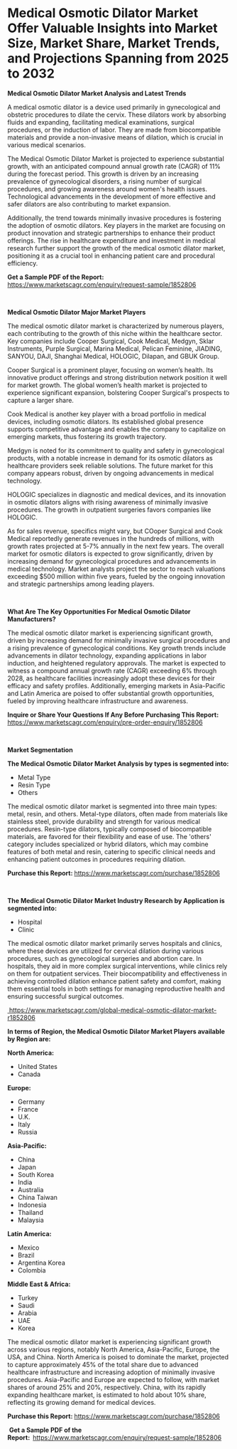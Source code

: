 <p><h1>Medical Osmotic Dilator Market Offer Valuable Insights into Market Size, Market Share, Market Trends, and Projections Spanning from 2025 to 2032</h1></p><p><strong>Medical Osmotic Dilator Market Analysis and Latest Trends</strong></p>
<p><p>A medical osmotic dilator is a device used primarily in gynecological and obstetric procedures to dilate the cervix. These dilators work by absorbing fluids and expanding, facilitating medical examinations, surgical procedures, or the induction of labor. They are made from biocompatible materials and provide a non-invasive means of dilation, which is crucial in various medical scenarios.</p><p>The Medical Osmotic Dilator Market is projected to experience substantial growth, with an anticipated compound annual growth rate (CAGR) of 11% during the forecast period. This growth is driven by an increasing prevalence of gynecological disorders, a rising number of surgical procedures, and growing awareness around women's health issues. Technological advancements in the development of more effective and safer dilators are also contributing to market expansion. </p><p>Additionally, the trend towards minimally invasive procedures is fostering the adoption of osmotic dilators. Key players in the market are focusing on product innovation and strategic partnerships to enhance their product offerings. The rise in healthcare expenditure and investment in medical research further support the growth of the medical osmotic dilator market, positioning it as a crucial tool in enhancing patient care and procedural efficiency.</p></p>
<p><strong>Get a Sample PDF of the Report:&nbsp;</strong> <a href="https://www.marketscagr.com/enquiry/request-sample/1852806?utm_campaign=2653&utm_medium=2&utm_source=Github&utm_content=ia&utm_term=14042025&utm_id=medical-osmotic-dilator">https://www.marketscagr.com/enquiry/request-sample/1852806</a></p>
<p>&nbsp;</p>
<p><strong>Medical Osmotic Dilator Major Market Players</strong></p>
<p><p>The medical osmotic dilator market is characterized by numerous players, each contributing to the growth of this niche within the healthcare sector. Key companies include Cooper Surgical, Cook Medical, Medgyn, Sklar Instruments, Purple Surgical, Marina Medical, Pelican Feminine, JIADING, SANYOU, DAJI, Shanghai Medical, HOLOGIC, Dilapan, and GBUK Group. </p><p>Cooper Surgical is a prominent player, focusing on women’s health. Its innovative product offerings and strong distribution network position it well for market growth. The global women’s health market is projected to experience significant expansion, bolstering Cooper Surgical's prospects to capture a larger share.</p><p>Cook Medical is another key player with a broad portfolio in medical devices, including osmotic dilators. Its established global presence supports competitive advantage and enables the company to capitalize on emerging markets, thus fostering its growth trajectory.</p><p>Medgyn is noted for its commitment to quality and safety in gynecological products, with a notable increase in demand for its osmotic dilators as healthcare providers seek reliable solutions. The future market for this company appears robust, driven by ongoing advancements in medical technology.</p><p>HOLOGIC specializes in diagnostic and medical devices, and its innovation in osmotic dilators aligns with rising awareness of minimally invasive procedures. The growth in outpatient surgeries favors companies like HOLOGIC.</p><p>As for sales revenue, specifics might vary, but COoper Surgical and Cook Medical reportedly generate revenues in the hundreds of millions, with growth rates projected at 5-7% annually in the next few years. The overall market for osmotic dilators is expected to grow significantly, driven by increasing demand for gynecological procedures and advancements in medical technology. Market analysts project the sector to reach valuations exceeding $500 million within five years, fueled by the ongoing innovation and strategic partnerships among leading players.</p></p>
<p>&nbsp;</p>
<p><strong>What Are The Key Opportunities For Medical Osmotic Dilator Manufacturers?</strong></p>
<p><p>The medical osmotic dilator market is experiencing significant growth, driven by increasing demand for minimally invasive surgical procedures and a rising prevalence of gynecological conditions. Key growth trends include advancements in dilator technology, expanding applications in labor induction, and heightened regulatory approvals. The market is expected to witness a compound annual growth rate (CAGR) exceeding 6% through 2028, as healthcare facilities increasingly adopt these devices for their efficacy and safety profiles. Additionally, emerging markets in Asia-Pacific and Latin America are poised to offer substantial growth opportunities, fueled by improving healthcare infrastructure and awareness.</p></p>
<p><strong>Inquire or Share Your Questions If Any Before Purchasing This Report:</strong> <a href="https://www.marketscagr.com/enquiry/pre-order-enquiry/1852806?utm_campaign=2653&utm_medium=2&utm_source=Github&utm_content=ia&utm_term=14042025&utm_id=medical-osmotic-dilator">https://www.marketscagr.com/enquiry/pre-order-enquiry/1852806</a></p>
<p>&nbsp;</p>
<p><strong>Market Segmentation</strong></p>
<p><strong>The Medical Osmotic Dilator Market Analysis by types is segmented into:</strong></p>
<p><ul><li>Metal Type</li><li>Resin Type</li><li>Others</li></ul></p>
<p><p>The medical osmotic dilator market is segmented into three main types: metal, resin, and others. Metal-type dilators, often made from materials like stainless steel, provide durability and strength for various medical procedures. Resin-type dilators, typically composed of biocompatible materials, are favored for their flexibility and ease of use. The 'others' category includes specialized or hybrid dilators, which may combine features of both metal and resin, catering to specific clinical needs and enhancing patient outcomes in procedures requiring dilation.</p></p>
<p><strong>Purchase this Report:&nbsp;</strong><a href="https://www.marketscagr.com/purchase/1852806?utm_campaign=2653&utm_medium=2&utm_source=Github&utm_content=ia&utm_term=14042025&utm_id=medical-osmotic-dilator">https://www.marketscagr.com/purchase/1852806</a></p>
<p>&nbsp;</p>
<p><strong>The Medical Osmotic Dilator Market Industry Research by Application is segmented into:</strong></p>
<p><ul><li>Hospital</li><li>Clinic</li></ul></p>
<p><p>The medical osmotic dilator market primarily serves hospitals and clinics, where these devices are utilized for cervical dilation during various procedures, such as gynecological surgeries and abortion care. In hospitals, they aid in more complex surgical interventions, while clinics rely on them for outpatient services. Their biocompatibility and effectiveness in achieving controlled dilation enhance patient safety and comfort, making them essential tools in both settings for managing reproductive health and ensuring successful surgical outcomes.</p></p>
<p><a href="https://www.marketscagr.com/global-medical-osmotic-dilator-market-r1852806?utm_campaign=2653&utm_medium=2&utm_source=Github&utm_content=ia&utm_term=14042025&utm_id=medical-osmotic-dilator">&nbsp;https://www.marketscagr.com/global-medical-osmotic-dilator-market-r1852806</a></p>
<p><strong>In terms of Region, the Medical Osmotic Dilator Market Players available by Region are:</strong></p>
<p>
    <p> <strong> North America: </strong>
        <ul>
            <li>United States</li>
            <li>Canada</li>
        </ul>
        </p> 
    <p> <strong> Europe: </strong>
        <ul>
            <li>Germany</li>
            <li>France</li>
            <li>U.K.</li>
            <li>Italy</li>
            <li>Russia</li>
        </ul>
        </p> 
    <p> <strong> Asia-Pacific: </strong>
        <ul>
            <li>China</li>
            <li>Japan</li>
            <li>South Korea</li>
            <li>India</li>
            <li>Australia</li>
            <li>China Taiwan</li>
            <li>Indonesia</li>
            <li>Thailand</li>
            <li>Malaysia</li>
        </ul>
        </p> 
    <p> <strong> Latin America: </strong>
        <ul>
            <li>Mexico</li>
            <li>Brazil</li>
            <li>Argentina Korea</li>
            <li>Colombia</li>
        </ul>
        </p> 
    <p> <strong> Middle East & Africa: </strong>
        <ul>
            <li>Turkey</li>
            <li>Saudi</li>
            <li>Arabia</li>
            <li>UAE</li>
            <li>Korea</li>
        </ul>
    </p>
    </p>
<p><p>The medical osmotic dilator market is experiencing significant growth across various regions, notably North America, Asia-Pacific, Europe, the USA, and China. North America is poised to dominate the market, projected to capture approximately 45% of the total share due to advanced healthcare infrastructure and increasing adoption of minimally invasive procedures. Asia-Pacific and Europe are expected to follow, with market shares of around 25% and 20%, respectively. China, with its rapidly expanding healthcare market, is estimated to hold about 10% share, reflecting its growing demand for medical devices.</p></p>
<p><strong>Purchase this Report: </strong><a href="https://www.marketscagr.com/purchase/1852806?utm_campaign=2653&utm_medium=2&utm_source=Github&utm_content=ia&utm_term=14042025&utm_id=medical-osmotic-dilator">https://www.marketscagr.com/purchase/1852806</a></p>
<p>&nbsp;<strong>Get a Sample PDF of the Report:&nbsp;&nbsp;</strong><a href="https://www.marketscagr.com/enquiry/request-sample/1852806?utm_campaign=2653&utm_medium=2&utm_source=Github&utm_content=ia&utm_term=14042025&utm_id=medical-osmotic-dilator">https://www.marketscagr.com/enquiry/request-sample/1852806</a></p>
<p><strong></strong></p>
<p><p></p><p></p><p></p></p>